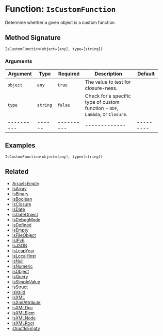 [comment]: # (Note: This documentation is generated dynamically in the build process.  To modify the contents, change the javadoc on the _invoke method of the BIF class)

# Function: `IsCustomFunction`

Determine whether a given object is a custom function.

## Method Signature
```
IsCustomFunction(object=[any], type=[string])
```
### Arguments

| Argument | Type | Required | Description | Default |
|----------|------|----------|-------------|---------|
| `object` | `any` | `true` | The value to test for closure-ness. | |
| `type` | `string` | `false` | Check for a specific type of custom function - `UDF`, `Lambda`, or `Closure`. | |
|----------|------|----------|-------------|---------|



## Examples

```
IsCustomFunction(object=[any], type=[string])
```

## Related
  * [ArrayIsEmpty](ArrayIsEmpty.md)
  * [IsArray](IsArray.md)
  * [IsBinary](IsBinary.md)
  * [IsBoolean](IsBoolean.md)
  * [IsClosure](IsClosure.md)
  * [IsDate](IsDate.md)
  * [IsDateObject](IsDateObject.md)
  * [IsDebugMode](IsDebugMode.md)
  * [IsDefined](IsDefined.md)
  * [IsEmpty](IsEmpty.md)
  * [IsFileObject](IsFileObject.md)
  * [IsIPv6](IsIPv6.md)
  * [IsJSON](IsJSON.md)
  * [IsLeapYear](IsLeapYear.md)
  * [IsLocalHost](IsLocalHost.md)
  * [IsNull](IsNull.md)
  * [IsNumeric](IsNumeric.md)
  * [IsObject](IsObject.md)
  * [IsQuery](IsQuery.md)
  * [IsSimpleValue](IsSimpleValue.md)
  * [IsStruct](IsStruct.md)
  * [IsValid](IsValid.md)
  * [IsXML](IsXML.md)
  * [IsXmlAttribute](IsXmlAttribute.md)
  * [IsXMLDoc](IsXMLDoc.md)
  * [IsXMLElem](IsXMLElem.md)
  * [IsXMLNode](IsXMLNode.md)
  * [IsXMLRoot](IsXMLRoot.md)
  * [structIsEmpty](structIsEmpty.md)
